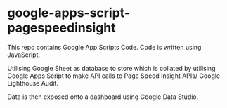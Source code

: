 # google-apps-script-pagespeedinsight

This repo contains Google App Scripts Code. Code is written using JavaScript.

Utilising Google Sheet as database to store which is collated by utilising Google Apps Script to make API calls to Page Speed Insight APIs/ Google Lighthouse Audit.

Data is then exposed onto a dashboard using Google Data Studio.

